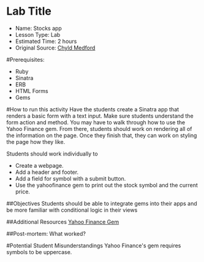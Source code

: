 # Lab Title

* Name: Stocks app
* Lesson Type: Lab
* Estimated Time: 2 hours
* Original Source: [Chyld Medford](https://github.com/chyld/sinatra/tree/master/2013-02-06-stock)

#Prerequisites:
- Ruby
- Sinatra
- ERB
- HTML Forms
- Gems

#How to run this activity
Have the students create a Sinatra app that renders a basic form with a text input. Make sure students understand the form action and method. You may have to walk through how to use the Yahoo Finance gem. From there, students should work on rendering all of the information on the page. Once they finish that, they can work on styling the page how they like.

Students should work individually to
* Create a webpage.
* Add a header and footer.
* Add a field for symbol with a submit button.
* Use the yahoofinance gem to print out the stock symbol and the current price.

##Objectives
Students should be able to integrate gems into their apps and be more familiar
with conditional logic in their views

##Additional Resources
[Yahoo Finance Gem](http://www.transparentech.com/opensource/yahoofinance)

##Post-mortem:
What worked?

#Potential Student Misunderstandings
Yahoo Finance's gem requires symbols to be uppercase.
